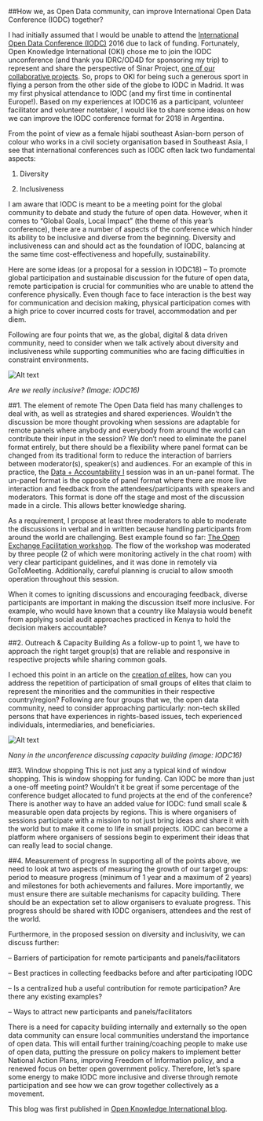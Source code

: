##How we, as Open Data community, can improve International Open Data Conference (IODC) together?

I had initially assumed that I would be unable to attend the [International Open Data Conference (IODC)](http://opendatacon.org/) 2016 due to lack of funding. Fortunately, Open Knowledge International (OKI) chose me to join the IODC unconference (and thank you IDRC/OD4D for sponsoring my trip) to represent and share the perspective of Sinar Project, [one of our collaborative projects](http://sinarproject.org/en/projects/open-spending-1/public-housing). So, props to OKI for being such a generous sport in flying a person from the other side of the globe to IODC in Madrid. It was my first physical attendance to IODC (and my first time in continental Europe!). Based on my experiences at IODC16 as a participant, volunteer facilitator and volunteer notetaker, I would like to share some ideas on how we can improve the IODC conference format for 2018 in Argentina.

From the point of view as a female hijabi southeast Asian-born person of colour who works in a civil society organisation based in Southeast Asia, I see that international conferences such as IODC often lack two fundamental aspects:

1. Diversity

2. Inclusiveness

I am aware that IODC is meant to be a meeting point for the global community to debate and study the future of open data. However, when it comes to “Global Goals, Local Impact” (the theme of this year’s conference), there are a number of aspects of the conference which hinder its ability to be inclusive and diverse from the beginning. Diversity and inclusiveness can and should act as the foundation of IODC, balancing at the same time cost-effectiveness and hopefully, sustainability.

Here are some ideas (or a proposal for a session in IODC18) –
To promote global participation and sustainable discussion for the future of open data, remote participation is crucial for communities who are unable to attend the conference physically. Even though face to face interaction is the best way for communication and decision making, physical participation comes with a high price to cover incurred costs for travel, accommodation and per diem.

Following are four points that we, as the global, digital & data driven community, need to consider when we talk actively about diversity and inclusiveness while supporting communities who are facing difficulties in constraint environments.

![Alt text](https://i2.wp.com/blog.okfn.org/files/2016/11/inclusive.jpg?resize=600%2C400)

*Are we really inclusive? (Image: IODC16)*

##1. The element of remote
The Open Data field has many challenges to deal with, as well as strategies and shared experiences. Wouldn’t the discussion be more thought provoking when sessions are adaptable for remote panels where anybody and everybody from around the world can contribute their input in the session? We don’t need to eliminate the panel format entirely, but there should be a flexibility where panel format can be changed from its traditional form to reduce the interaction of barriers between moderator(s), speaker(s) and audiences. For an example of this in practice, the [Data + Accountability I](http://sched.co/7PVO) session was in an un-panel format. The un-panel format is the opposite of panel format where there are more live interaction and feedback from the attendees/participants with speakers and moderators. This format is done off the stage and most of the discussion made in a circle. This allows better knowledge sharing.

As a requirement, I propose at least three moderators to able to moderate the discussions in verbal and in written because handling participants from around the world are challenging. Best example found so far: [The Open Exchange Facilitation workshop](https://discuss.okfn.org/t/facilitation-coaching-session-outline/3676). The flow of the workshop was moderated by three people (2 of which were monitoring actively in the chat room) with very clear participant guidelines, and it was done in remotely via GoToMeeting. Additionally, careful planning is crucial to allow smooth operation throughout this session.

When it comes to igniting discussions and encouraging feedback, diverse participants are important in making the discussion itself more inclusive. For example, who would have known that a country like Malaysia would benefit from applying social audit approaches practiced in Kenya to hold the decision makers accountable?

##2. Outreach & Capacity Building
As a follow-up to point 1, we have to approach the right target group(s) that are reliable and responsive in respective projects while sharing common goals.

I echoed this point in an article on the [creation of elites](https://medium.com/@kaerumy/civil-society-participation-as-equal-participants-for-important-technical-issues-requires-well-c057efe6a9cb#.1gqjfv3y4), how can you address the repetition of participation of small groups of elites that claim to represent the minorities and the communities in their respective country/region? Following are four groups that we, the open data community, need to consider approaching particularly: non-tech skilled persons that have experiences in rights-based issues, tech experienced individuals, intermediaries, and beneficiaries.

![Alt text](https://i2.wp.com/blog.okfn.org/files/2016/11/inclusive.jpg?resize=600%2C400)

*Nany in the unconference discussing capacity building (image: IODC16)*

##3. Window shopping
This is not just any a typical kind of window shopping. This is window shopping for funding. Can IODC be more than just a one-off meeting point? Wouldn’t it be great if some percentage of the conference budget allocated to fund projects at the end of the conference? There is another way to have an added value for IODC: fund small scale & measurable open data projects by regions. This is where organisers of sessions participate with a mission to not just bring ideas and share it with the world but to make it come to life in small projects. IODC can become a platform where organisers of sessions begin to experiment their ideas that can really lead to social change.

##4. Measurement of progress
In supporting all of the points above, we need to look at two aspects of measuring the growth of our target groups: period to measure progress (minimum of 1 year and a maximum of 2 years) and milestones for both achievements and failures. More importantly, we must ensure there are suitable mechanisms for capacity building. There should be an expectation set to allow organisers to evaluate progress. This progress should be shared with IODC organisers, attendees and the rest of the world.

Furthermore, in the proposed session on diversity and inclusivity, we can discuss further:

– Barriers of participation for remote participants and panels/facilitators

– Best practices in collecting feedbacks before and after participating IODC

– Is a centralized hub a useful contribution for remote participation? Are there any existing examples?

– Ways to attract new participants and panels/facilitators

There is a need for capacity building internally and externally so the open data community can ensure local communities understand the importance of open data. This will entail further training/coaching people to make use of open data, putting the pressure on policy makers to implement better National Action Plans, improving Freedom of Information policy, and a renewed focus on better open government policy. Therefore, let’s spare some energy to make IODC more inclusive and diverse through remote participation and see how we can grow together collectively as a movement.

This blog was first published in [Open Knowledge International blog](http://blog.okfn.org/2016/11/07/how-we-as-open-data-community-can-improve-international-open-data-conference-iodc-together/).
